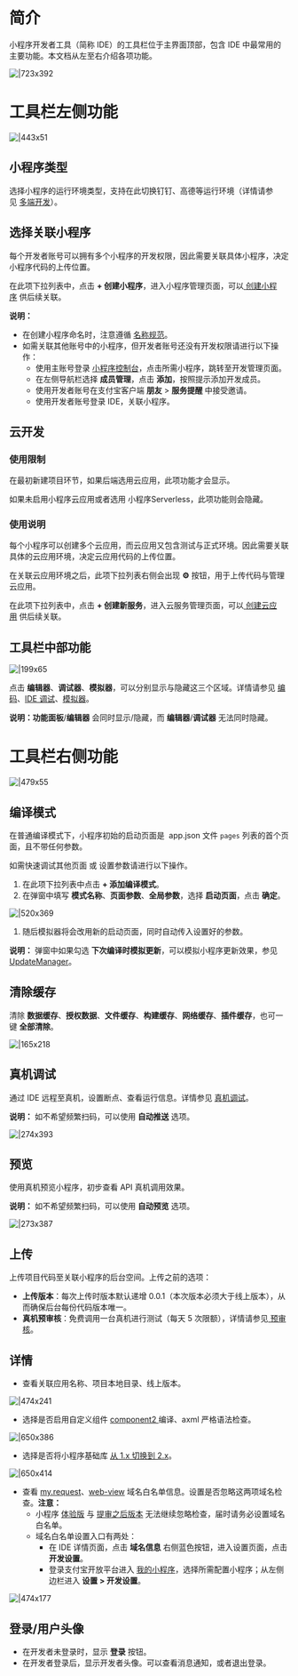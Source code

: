 
# 简介
小程序开发者工具（简称 IDE）的工具栏位于主界面顶部，包含 IDE 中最常用的主要功能。本文档从左至右介绍各项功能。

![|723x392](https://mdn.alipayobjects.com/afts/img/A*EbioSK-sYQsAAAAAAAAAAAAAAa8wAA/original?bz=openpt_doc&t=-qT90PzVIBFNWRCDdpz7GAAAAABkMK8AAAAA#align=left&display=inline&height=1040&margin=%5Bobject%20Object%5D&originHeight=1040&originWidth=1920&status=done&style=none&width=1920)

# 工具栏左侧功能
![|443x51](https://mdn.alipayobjects.com/afts/img/A*GGvHS7RwdWwAAAAAAAAAAAAAAa8wAA/original?bz=openpt_doc&t=ZJK-IouE9tNkj12Cao6ThAAAAABkMK8AAAAA#align=left&display=inline&height=51&margin=%5Bobject%20Object%5D&originHeight=51&originWidth=443&status=done&style=none&width=443)

## 小程序类型
选择小程序的运行环境类型，支持在此切换钉钉、高德等运行环境（详情请参见 [多端开发](https://opendocs.alipay.com/mini/multi-platform)）。

## 选择关联小程序
每个开发者账号可以拥有多个小程序的开发权限，因此需要关联具体小程序，决定小程序代码的上传位置。

在此项下拉列表中，点击 **+ 创建小程序**，进入小程序管理页面，可以[ ](/mini/introduce/create)[创建小程序](/mini/introduce/create) 供后续关联。

**说明：**

- 在创建小程序命名时，注意遵循 [名称规范](/mini/operation/name)。
- 如需关联其他账号中的小程序，但开发者账号还没有开发权限请进行以下操作：
   - 使用主账号登录 [小程序控制台](https://openhome.alipay.com/mini/dev/list)，点击所需小程序，跳转至开发管理页面。
   - 在左侧导航栏选择 **成员管理**，点击 **添加**，按照提示添加开发成员。
   - 使用开发者账号在支付宝客户端 **朋友** > **服务提醒** 中接受邀请。
   - 使用开发者账号登录 IDE，关联小程序。

## 云开发

### 使用限制
在最初新建项目环节，如果后端选用云应用，此项功能才会显示。

如果未启用小程序云应用或者选用 小程序Serverless，此项功能则会隐藏。

### 使用说明
每个小程序可以创建多个云应用，而云应用又包含测试与正式环境。因此需要关联具体的云应用环境，决定云应用代码的上传位置。

在关联云应用环境之后，此项下拉列表右侧会出现 **⚙️** 按钮，用于上传代码与管理云应用。

在此项下拉列表中，点击 **+ 创建新服务**，进入云服务管理页面，可以[ ](/mini/introduce/create)[创建云应用](/mini/cloudservice/foflda) 供后续关联。

## 工具栏中部功能
![|199x65](https://gw.alipayobjects.com/zos/skylark-tools/public/files/ba7b3bc5c84838e5aee7947cc7cf401c.png#align=left&display=inline&height=65&margin=%5Bobject%20Object%5D&originHeight=65&originWidth=199&status=done&style=none&width=199)

点击 **编辑器**、**调试器**、**模拟器**，可以分别显示与隐藏这三个区域。详情请参见 [编码](https://opendocs.alipay.com/mini/ide/simulator)、[IDE 调试](https://opendocs.alipay.com/mini/ide/debug)、[模拟器](https://opendocs.alipay.com/mini/ide/simulator)。

**说明：功能面板**/**编辑器** 会同时显示/隐藏，而 **编辑器**/**调试器** 无法同时隐藏。

# 工具栏右侧功能
![|479x55](https://mdn.alipayobjects.com/afts/img/A*YsP3SbVdOsf5fbBBkH45SAAAAa8wAA/original?bz=openpt_doc&t=KZhIwY5fNoHmVTJeBAJqBwAAAABkMK8AAAAA#align=left&display=inline&height=55&margin=%5Bobject%20Object%5D&originHeight=55&originWidth=479&status=done&style=none&width=479)

## 编译模式
在普通编译模式下，小程序初始的启动页面是  app.json 文件 `pages` 列表的首个页面，且不带任何参数。

如需快速调试其他页面 或 设置参数请进行以下操作。

1. 在此项下拉列表中点击 **+ 添加编译模式**。
1. 在弹窗中填写 **模式名称**、**页面参数**、**全局参数**，选择 **启动页面**，点击 **确定**。

![|520x369](https://mdn.alipayobjects.com/afts/img/A*SsG2QpBIPycAAAAAAAAAAAAAAa8wAA/original?bz=openpt_doc&t=myoECfa2CZzDbXAZzMbYYgAAAABkMK8AAAAA#align=left&display=inline&height=369&margin=%5Bobject%20Object%5D&originHeight=369&originWidth=520&status=done&style=none&width=520) 

1. 随后模拟器将会改用新的启动页面，同时自动传入设置好的参数。

**说明：** 弹窗中如果勾选 **下次编译时模拟更新**，可以模拟小程序更新效果，参见 [UpdateManager](/mini/api/ngwgfi)。

## 清除缓存
清除 **数据缓存**、**授权数据**、**文件缓存**、**构建缓存**、**网络缓存**、**插件缓存**，也可一键 **全部清除**。

![|165x218](https://mdn.alipayobjects.com/afts/img/A*G5eaSrlrvisAAAAAAAAAAAAAAa8wAA/original?bz=openpt_doc&t=b-xgx7b1Rrd-YPKHRXAP5wAAAABkMK8AAAAA#align=left&display=inline&height=218&margin=%5Bobject%20Object%5D&originHeight=218&originWidth=165&status=done&style=none&width=165)


## 真机调试
通过 IDE 远程至真机，设置断点、查看运行信息。详情参见 [真机调试](/mini/ide/remote-debug)。

**说明：** 如不希望频繁扫码，可以使用 **自动推送** 选项。

![|274x393](https://mdn.alipayobjects.com/afts/img/A*7mqwTbamW3iEjl9OrL39YgAAAa8wAA/original?bz=openpt_doc&t=YuS__hlr4r0QJB550-UbWQAAAABkMK8AAAAA#align=left&display=inline&height=393&margin=%5Bobject%20Object%5D&originHeight=393&originWidth=274&status=done&style=none&width=274)


## 预览
使用真机预览小程序，初步查看 API 真机调用效果。

**说明：** 如不希望频繁扫码，可以使用 **自动预览** 选项。

![|273x387](https://mdn.alipayobjects.com/afts/img/A*lY7tR52pkAUAAAAAAAAAAAAAAa8wAA/original?bz=openpt_doc&t=WPqcyrzxr7UYWoRwISbO0gAAAABkMK8AAAAA#align=left&display=inline&height=387&margin=%5Bobject%20Object%5D&originHeight=387&originWidth=273&status=done&style=none&width=273)


## 上传
上传项目代码至关联小程序的后台空间。上传之前的选项： 

- **上传版本**：每次上传时版本默认递增 0.0.1（本次版本必须大于线上版本），从而确保后台每份代码版本唯一。
- **真机预审核**：免费调用一台真机进行测试（每天 5 次限额），详情请参见[ 预审核](https://opendocs.alipay.com/mini/ide/pretest)。

## 详情

- 查看关联应用名称、项目本地目录、线上版本。

![|474x241](https://cdn.nlark.com/yuque/0/2021/png/179989/1630662776772-d0dcb541-4cbe-4861-9d02-5879683cf52f.png#align=left&display=inline&height=241&margin=%5Bobject%20Object%5D&name=image.png&originHeight=243&originWidth=478&size=21805&status=done&style=none&width=474)
- 选择是否启用自定义组件 [component2 ](/mini/framework/custom-component-overview)编译、axml 严格语法检查。

![|650x386](https://cdn.nlark.com/yuque/0/2021/png/179989/1630662843168-a33c7c1b-5f5b-4e04-b86e-9a68b085c65d.png#align=left&display=inline&height=386&margin=%5Bobject%20Object%5D&name=image.png&originHeight=407&originWidth=685&size=42260&status=done&style=none&width=650)
- 选择是否将小程序基础库 [从 1.x 切换到 2.x](https://opendocs.alipay.com/mini/framework/lib-upgrade-v2)。

![|650x414](https://cdn.nlark.com/yuque/0/2021/png/179989/1630662866294-a771e6ec-2e05-47a1-9efc-505b2d27b1b7.png#align=left&display=inline&height=414&margin=%5Bobject%20Object%5D&name=image.png&originHeight=414&originWidth=650&size=41937&status=done&style=none&width=650)

- 查看 [my.request](/mini/api/owycmh)、[web-view](https://opendocs.alipay.com/mini/component/idfvg6) 域名白名单信息。设置是否忽略这两项域名检查。**注意：**
   - 小程序 [体验版](/mini/ide/beta) 与 [提审之后版本](/mini/introduce/release) 无法继续忽略检查，届时请务必设置域名白名单。
   - 域名白名单设置入口有两处：
      - 在 IDE 详情页面，点击 **域名信息** 右侧蓝色按钮，进入设置页面，点击 **开发设置**。
      - 登录支付宝开放平台进入 [我的小程序](https://openhome.alipay.com/mini/dev/list)，选择所需配置小程序；从左侧边栏进入 **设置 > 开发设置**。

![|474x177](https://cdn.nlark.com/yuque/0/2021/png/179989/1630662909243-f32ecbc7-f76c-4aca-9ed2-fe23ba26d10b.png#align=left&display=inline&height=177&margin=%5Bobject%20Object%5D&name=image.png&originHeight=177&originWidth=474&size=13052&status=done&style=none&width=474)

## 登录/用户头像

- 在开发者未登录时，显示 **登录** 按钮。
- 在开发者登录后，显示开发者头像。可以查看消息通知，或者退出登录。
